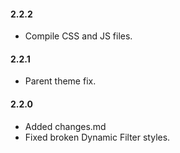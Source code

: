 #### 2.2.2
* Compile CSS and JS files.

#### 2.2.1
* Parent theme fix.

#### 2.2.0
* Added changes.md
* Fixed broken Dynamic Filter styles.